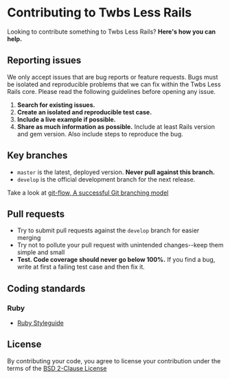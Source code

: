 # Contributing to Twbs Less Rails

Looking to contribute something to Twbs Less Rails? **Here's how you can help.**



## Reporting issues

We only accept issues that are bug reports or feature requests. Bugs must be isolated and reproducible problems that we can fix within the Twbs Less Rails core. Please read the following guidelines before opening any issue.

1. **Search for existing issues.**
2. **Create an isolated and reproducible test case.**
3. **Include a live example if possible.**
4. **Share as much information as possible.** Include at least Rails version and gem version. Also include steps to reproduce the bug.



## Key branches

- `master` is the latest, deployed version. **Never pull against this branch.**
- `develop` is the official development branch for the next release.

Take a look at [git-flow, A successful Git branching model](http://nvie.com/posts/a-successful-git-branching-model/)



## Pull requests

- Try to submit pull requests against the `develop` branch for easier merging
- Try not to pollute your pull request with unintended changes--keep them simple and small
- **Test. Code coverage should never go below 100%.** If you find a bug, write at first a failing test case and then fix it.



## Coding standards

### Ruby

- [Ruby Styleguide](https://github.com/styleguide/ruby)



## License

By contributing your code, you agree to license your contribution under the terms of the [BSD 2-Clause License](LICENSE)

